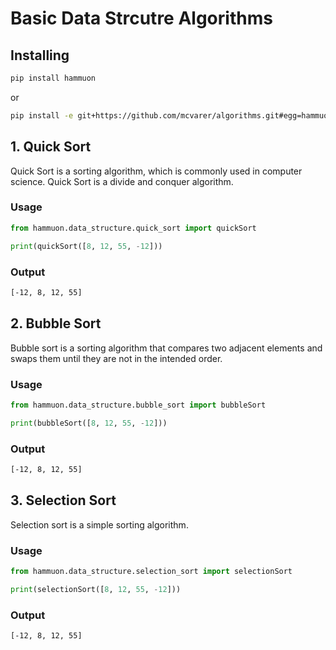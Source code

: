 # Basic Data Strcutre Algorithms

## Installing

```bash
pip install hammuon
``` 
or 
```bash
pip install -e git+https://github.com/mcvarer/algorithms.git#egg=hammuon
```


## 1. Quick Sort
Quick Sort is a sorting algorithm, which is commonly used in computer science. 
Quick Sort is a divide and conquer algorithm. 

### Usage
```python
from hammuon.data_structure.quick_sort import quickSort

print(quickSort([8, 12, 55, -12]))
```

### Output
```bash
[-12, 8, 12, 55]
```

## 2. Bubble Sort
Bubble sort is a sorting algorithm that compares two adjacent
elements and swaps them until they are not in the intended order.

### Usage
```python
from hammuon.data_structure.bubble_sort import bubbleSort

print(bubbleSort([8, 12, 55, -12]))
```

### Output
```bash
[-12, 8, 12, 55]
```

## 3. Selection Sort
Selection sort is a simple sorting algorithm.

### Usage
```python
from hammuon.data_structure.selection_sort import selectionSort

print(selectionSort([8, 12, 55, -12]))
```

### Output
```bash
[-12, 8, 12, 55]
```